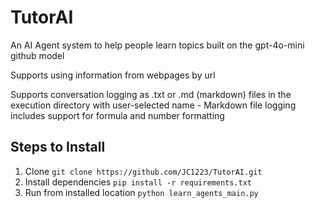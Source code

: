 # TutorAI
An AI Agent system to help people learn topics built on the gpt-4o-mini github model

Supports using information from webpages by url

Supports conversation logging as .txt or .md (markdown) files in the execution directory with user-selected name
    - Markdown file logging includes support for formula and number formatting


## Steps to Install
1. Clone
`git clone https://github.com/JC1223/TutorAI.git`
2. Install dependencies
`pip install -r requirements.txt`
3. Run from installed location
`python learn_agents_main.py`